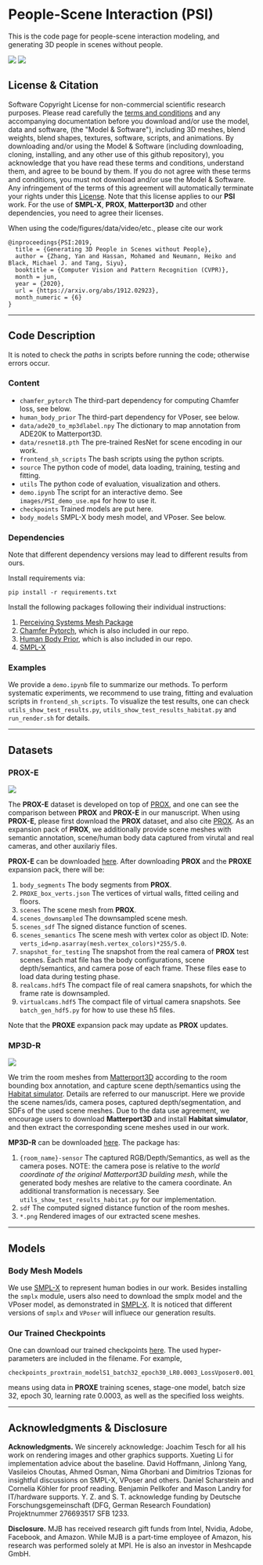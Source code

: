 # People-Scene Interaction (PSI)
This is the code page for people-scene interaction modeling, and generating 3D people in scenes without people. 

![](images/PSI.png)
![](images/teaser.png)


## License & Citation
Software Copyright License for non-commercial scientific research purposes. Please read carefully the [terms and conditions](LICENSE) and any accompanying documentation before you download and/or use the model, data and software, (the "Model & Software"), including 3D meshes, blend weights, blend shapes, textures, software, scripts, and animations. By downloading and/or using the Model & Software (including downloading, cloning, installing, and any other use of this github repository), you acknowledge that you have read these terms and conditions, understand them, and agree to be bound by them. If you do not agree with these terms and conditions, you must not download and/or use the Model & Software. Any infringement of the terms of this agreement will automatically terminate your rights under this [License](LICENSE). Note that this license applies to our __PSI__ work. For the use of __SMPL-X__, __PROX__, __Matterport3D__ and other dependencies, you need to agree their licenses. 


When using the code/figures/data/video/etc., please cite our work
```
@inproceedings{PSI:2019,
  title = {Generating 3D People in Scenes without People},
  author = {Zhang, Yan and Hassan, Mohamed and Neumann, Heiko and Black, Michael J. and Tang, Siyu},
  booktitle = {Computer Vision and Pattern Recognition (CVPR)},
  month = jun,
  year = {2020},
  url = {https://arxiv.org/abs/1912.02923},
  month_numeric = {6}
}
```



___
## Code Description

It is noted to check the *paths* in scripts before running the code; otherwise errors occur. 


### Content
  * `chamfer_pytorch` The third-part dependency for computing Chamfer loss, see below.
  * `human_body_prior` The third-part dependency for VPoser, see below.
  * `data/ade20_to_mp3dlabel.npy` The dictionary to map annotation from ADE20K to Matterport3D.
  * `data/resnet18.pth` The pre-trained ResNet for scene encoding in our work.
  * `frontend_sh_scripts` The bash scripts using the python scripts.
  * `source` The python code of model, data loading, training, testing and fitting.
  * `utils` The python code of evaluation, visualization and others.
  * `demo.ipynb` The script for an interactive demo. See `images/PSI_demo_use.mp4` for how to use it.
  * `checkpoints` Trained models are put here.
  * `body_models` SMPL-X body mesh model, and VPoser. See below.



### Dependencies
Note that different dependency versions may lead to different results from ours.

Install requirements via:
```
pip install -r requirements.txt
```

Install the following packages following their individual instructions:
  1. [Perceiving Systems Mesh Package](https://github.com/MPI-IS/mesh)
  2. [Chamfer Pytorch](https://github.com/ThibaultGROUEIX/ChamferDistancePytorch/tree/719b0f1ca5ba370616cb837c03ab88d9a88173ff), which is also included in our repo.
  3. [Human Body Prior](https://github.com/nghorbani/human_body_prior), which is also included in our repo.
  4. [SMPL-X](https://github.com/vchoutas/smplify-x)



### Examples

We provide a `demo.ipynb` file to summarize our methods. To perform systematic experiments, we recommend to use traing, fitting and evaluation scripts in `frontend_sh_scripts`. To visualize the test results, one can check `utils_show_test_results.py`, `utils_show_test_results_habitat.py` and `run_render.sh` for details.

___
## Datasets

### PROX-E

![](images/proxe.png)

The __PROX-E__ dataset is developed on top of [PROX](https://prox.is.tue.mpg.de/), and one can see the comparison between __PROX__ and __PROX-E__ in our manuscript. When using __PROX-E__, please first download the __PROX__ dataset, and also cite [PROX](https://prox.is.tue.mpg.de/). As an expansion pack of __PROX__, we additionally provide scene meshes with semantic annotation, scene/human body data captured from virutal and real cameras, and other auxilariy files.

__PROX-E__ can be downloaded [here](https://drive.google.com/file/d/1KB1Ic6HSD1a68ioLllxitL0lpVk56FxG/view?usp=sharing). After downloading __PROX__ and the __PROXE__ expansion pack, there will be:
  1. `body_segments` The body segments from __PROX__.
  2. `PROXE_box_verts.json` The vertices of virtual walls, fitted ceiling and floors.
  3. `scenes` The scene mesh from __PROX__.
  4. `scenes_downsampled` The downsampled scene mesh.
  5. `scenes_sdf` The signed distance function of scenes.
  6. `scenes_semantics` The scene mesh with vertex color as object ID. Note: `verts_id=np.asarray(mesh.vertex_colors)*255/5.0`.
  7. `snapshot_for_testing` The snapshot from the real camera of __PROX__ test scenes. Each mat file has the body configurations, scene depth/semantics, and camera pose of each frame. These files ease to load data during testing phase.
  8. `realcams.hdf5` The compact file of real camera snapshots, for which the frame rate is downsampled.
  9. `virtualcams.hdf5` The compact file of virtual camera snapshots. See `batch_gen_hdf5.py` for how to use these h5 files.

Note that the __PROXE__ expansion pack may update as __PROX__ updates.



### MP3D-R

![](images/mp3dr.png)

We trim the room meshes from [Matterport3D](https://github.com/niessner/Matterport) according to the room bounding box annotation, and capture scene depth/semantics using the [Habitat simulator](https://aihabitat.org/). Details are referred to our manuscript. Here we provide the scene names/ids, camera poses, captured depth/segmentation, and SDFs of the used scene meshes. Due to the data use agreement, we encourage users to download __Matterport3D__ and install __Habitat simulator__, and then extract the corresponding scene meshes used in our work.

__MP3D-R__ can be downloaded [here](https://drive.google.com/file/d/1A6ecDjPt7hGBaxFI61QVogWNyGon_FJg/view?usp=sharing). The package has:
  1. `{room_name}-sensor` The captured RGB/Depth/Semantics, as well as the camera poses. NOTE: the camera pose is relative to the *world coordinate of the original Matterport3D building mesh*, while the generated body meshes are relative to the camera coordinate. An additional transformation is necessary. See `utils_show_test_results_habitat.py` for our implementation. 
  2. `sdf` The computed signed distance function of the room meshes.
  3. `*.png` Rendered images of our extracted scene meshes.


___
## Models

### Body Mesh Models
We use [SMPL-X](https://smpl-x.is.tue.mpg.de/) to represent human bodies in our work. Besides installing the `smplx` module, users also need to download the smplx model and the VPoser model, as demonstrated in [SMPL-X](https://smpl-x.is.tue.mpg.de/). It is noticed that different versions of `smplx` and `VPoser` will influece our generation results.


### Our Trained Checkpoints
One can download our trained checkpoints [here](https://drive.google.com/file/d/1w9Sl94ku6L7nwBzdXsApSQO1lOf-yFCB/view?usp=sharing). The used hyper-parameters are included in the filename. For example,
```
checkpoints_proxtrain_modelS1_batch32_epoch30_LR0.0003_LossVposer0.001_LossKL0.1_LossContact0.001_LossCollision0.01
```
means using data in __PROXE__ training scenes, stage-one model, batch size 32, epoch 30, learning rate 0.0003, as well as the specified loss weights.



___
## Acknowledgments & Disclosure 
__Acknowledgments.__ We sincerely acknowledge: Joachim Tesch for all his work on rendering images and other graphics supports. Xueting Li for implementation advice about the baseline. David Hoffmann, Jinlong Yang, Vasileios Choutas, Ahmed Osman, Nima Ghorbani and Dimitrios Tzionas for insightful discussions on SMPL-X, VPoser and others. Daniel Scharstein and Cornelia Köhler for proof reading. Benjamin Pellkofer and Mason Landry for IT/hardware supports. Y. Z. and S. T. acknowledge funding by Deutsche
Forschungsgemeinschaft (DFG, German Research Foundation) Projektnummer 276693517 SFB 1233.

__Disclosure.__ MJB has received research gift funds from Intel, Nvidia, Adobe, Facebook, and Amazon. While MJB is a part-time employee of Amazon, his research was performed solely at MPI. He is also an investor in Meshcapde GmbH.

